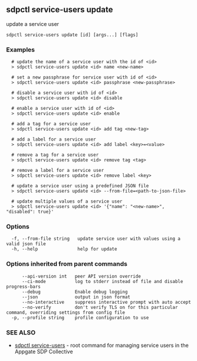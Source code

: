 ## sdpctl service-users update

update a service user

```
sdpctl service-users update [id] [args...] [flags]
```

### Examples

```
  # update the name of a service user with the id of <id>
  > sdpctl service-users update <id> name <new-name>

  # set a new passphrase for service user with id of <id>
  > sdpctl service-users update <id> passphrase <new-passphrase>

  # disable a service user with id of <id>
  > sdpctl service-users update <id> disable

  # enable a service user with id of <id>
  > sdpctl service-users update <id> enable

  # add a tag for a service user
  > sdpctl service-users update <id> add tag <new-tag>

  # add a label for a service user
  > sdpctl service-users update <id> add label <key>=<value>

  # remove a tag for a service user
  > sdpctl service-users update <id> remove tag <tag>

  # remove a label for a service user
  > sdpctl service-users update <id> remove label <key>

  # update a service user using a predefined JSON file
  > sdpctl service-users update <id> --from-file=<path-to-json-file>

  # update multiple values of a service user
  > sdpctl service-users update <id> '{"name": "<new-name>", "disabled": true}'
```

### Options

```
  -f, --from-file string   update service user with values using a valid json file
  -h, --help               help for update
```

### Options inherited from parent commands

```
      --api-version int   peer API version override
      --ci-mode           log to stderr instead of file and disable progress-bars
      --debug             Enable debug logging
      --json              output in json format
      --no-interactive    suppress interactive prompt with auto accept
      --no-verify         don't verify TLS on for this particular command, overriding settings from config file
  -p, --profile string    profile configuration to use
```

### SEE ALSO

* [sdpctl service-users](sdpctl_service-users.md)	 - root command for managing service users in the Appgate SDP Collective

